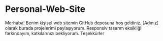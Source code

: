 # Personal-Web-Site
Merhaba! Benim kişisel web sitemin GitHub deposuna hoş geldiniz. [Adınız] olarak burada projelerimi paylaşıyorum. Responsiv tasarım eksikliği farkındayım, katkılarınızı bekliyorum. Teşekkürler
